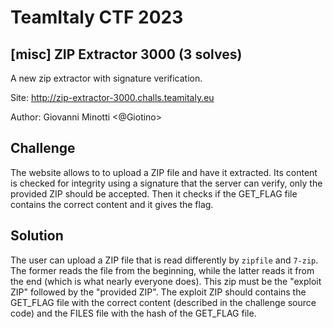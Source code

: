 # TeamItaly CTF 2023

## [misc] ZIP Extractor 3000 (3 solves)
A new zip extractor with signature verification.

Site: http://zip-extractor-3000.challs.teamitaly.eu

Author: Giovanni Minotti <@Giotino>

## Challenge

The website allows to to upload a ZIP file and have it extracted. Its content is checked for integrity using a signature that the server can verify, only the provided ZIP should be accepted. Then it checks if the GET_FLAG file contains the correct content and it gives the flag.

## Solution

The user can upload a ZIP file that is read differently by `zipfile` and `7-zip`. The former reads the file from the beginning, while the latter reads it from the end (which is what nearly everyone does). This zip must be the "exploit ZIP" followed by the "provided ZIP". The exploit ZIP should contains the GET_FLAG file with the correct content (described in the challenge source code) and the FILES file with the hash of the GET_FLAG file.